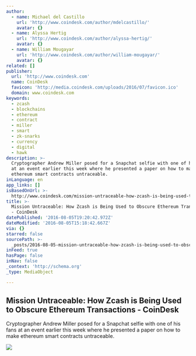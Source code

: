 ```yaml
---
author:
  - name: Michael del Castillo
    url: 'http://www.coindesk.com/author/mdelcastillo/'
    avatar: {}
  - name: Alyssa Hertig
    url: 'http://www.coindesk.com/author/alyssa-hertig/'
    avatar: {}
  - name: William Mougayar
    url: 'http://www.coindesk.com/author/william-mougayar/'
    avatar: {}
related: []
publisher:
  url: 'http://www.coindesk.com'
  name: CoinDesk
  favicon: 'http://media.coindesk.com/uploads/2016/07/favicon.ico'
  domain: www.coindesk.com
keywords:
  - zcash
  - blockchains
  - ethereum
  - contract
  - miller
  - smart
  - zk-snarks
  - currency
  - digital
  - hawk
description: >-
  Cryptographer Andrew Miller posed for a Snapchat selfie with one of his fans
  at an event earlier this week where he presented a paper on how to make
  ethereum smart contracts untraceable.
inLanguage: en
app_links: []
isBasedOnUrl: >-
  http://www.coindesk.com/mission-untraceable-how-zcash-is-being-used-to-obscure-ethereum-transactions/
title: >-
  Mission Untraceable: How Zcash is Being Used to Obscure Ethereum Transactions
  - CoinDesk
datePublished: '2016-08-05T19:20:42.972Z'
dateModified: '2016-08-05T15:18:42.667Z'
via: {}
starred: false
sourcePath: >-
  _posts/2016-08-05-mission-untraceable-how-zcash-is-being-used-to-obscure-ethe.md
inFeed: true
hasPage: false
inNav: false
_context: 'http://schema.org'
_type: MediaObject

---
```

<article style=""><h1>Mission Untraceable: How Zcash is Being Used to Obscure Ethereum Transactions - CoinDesk</h1><p>Cryptographer Andrew Miller posed for a Snapchat selfie with one of his fans at an event earlier this week where he presented a paper on how to make ethereum smart contracts untraceable.</p><img src="https://media.coindesk.com/uploads/2016/08/shutterstock_158321111.jpg" /></article>